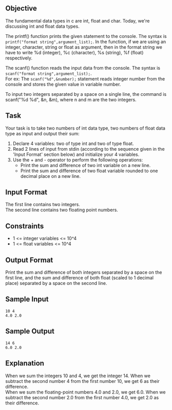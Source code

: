 ## Objective

The fundamental data types in c are int, float and char. Today, we're discussing int and float data types.

The printf() function prints the given statement to the console. The syntax is `printf("format string",argument_list);`. In the function, if we are using an integer, character, string or float as argument, then in the format string we have to write %d (integer), %c (character), %s (string), %f (float) respectively.

The scanf() function reads the input data from the console. The syntax is `scanf("format string",argument_list);`.\
For ex: The `scanf("%d",&number);` statement reads integer number from the console and stores the given value in variable number.

To input two integers separated by a space on a single line, the command is scanf("%d %d", &n, &m), where n and m are the two integers.

## Task

Your task is to take two numbers of int data type, two numbers of float data type as input and output their sum:

1. Declare 4 variables: two of type int and two of type float.
1. Read 2 lines of input from stdin (according to the sequence given in the 'Input Format' section below) and initialize your 4 variables.
1. Use the + and - operator to perform the following operations:
    - Print the sum and difference of two int variable on a new line.
    - Print the sum and difference of two float variable rounded to one decimal place on a new line. 

## Input Format

The first line contains two integers.\
The second line contains two floating point numbers.

## Constraints

- 1 <= integer variables <= 10^4
- 1 <= float variables <= 10^4

## Output Format

Print the sum and difference of both integers separated by a space on the first line, and the sum and difference of both float (scaled to 1 decimal place) separated by a space on the second line.

## Sample Input

```
10 4
4.0 2.0
```

## Sample Output

```
14 6
6.0 2.0
```

## Explanation

When we sum the integers 10 and 4, we get the integer 14. When we subtract the second number 4 from the first number 10, we get 6 as their difference.\
When we sum the floating-point numbers 4.0 and 2.0, we get 6.0. When we subtract the second number 2.0 from the first number 4.0, we get 2.0 as their difference. 